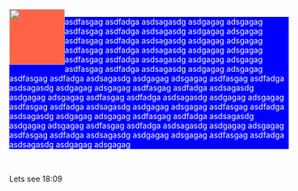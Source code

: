 <div style="background-color:tomato;color:white;width:100px;float:left;padding=0px;">
 <img src="{{ site.url }}/assets/omurarslan.jpg" style="width:100px;">
</div>  
<div style="background-color:blue;color:white;width:100%; margin-left=150px;">
<p> asdfasgag asdfadga asdsagasdg asdgagag adsgagag asdfasgag asdfadga asdsagasdg asdgagag adsgagag asdfasgag asdfadga asdsagasdg asdgagag adsgagag asdfasgag asdfadga asdsagasdg asdgagag adsgagag asdfasgag asdfadga asdsagasdg asdgagag adsgagag asdfasgag asdfadga asdsagasdg asdgagag adsgagag asdfasgag asdfadga asdsagasdg asdgagag adsgagag asdfasgag asdfadga asdsagasdg asdgagag adsgagag asdfasgag asdfadga asdsagasdg asdgagag adsgagag asdfasgag asdfadga asdsagasdg asdgagag adsgagag asdfasgag asdfadga asdsagasdg asdgagag adsgagag asdfasgag asdfadga asdsagasdg asdgagag adsgagag asdfasgag asdfadga asdsagasdg asdgagag adsgagag asdfasgag asdfadga asdsagasdg asdgagag adsgagag asdfasgag asdfadga asdsagasdg asdgagag adsgagag asdfasgag asdfadga asdsagasdg asdgagag adsgagag 
 </p>
</div>  

<br>




Lets see 18:09
